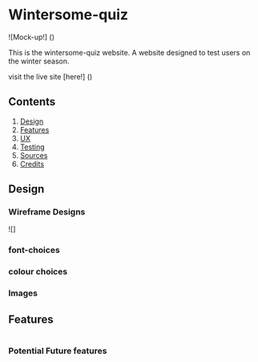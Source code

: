 # Wintersome-quiz

![Mock-up!] ()

This is the wintersome-quiz website. A website designed to test users on the winter season.

visit the live site [here!] ()

## Contents
1. [Design](#design)
2. [Features](#features)
3. [UX](#ux)
4. [Testing](#testing)
5. [Sources](#sources)
6. [Credits](#credits)


## Design

### Wireframe Designs

![]
### font-choices

### colour choices

### Images

## Features

![]()

### Potential Future features
